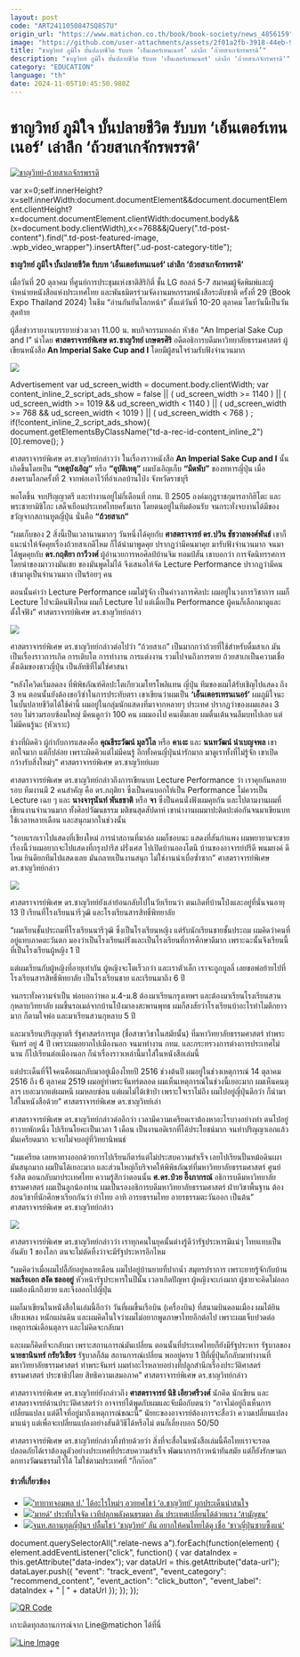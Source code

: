 ```yaml
---
layout: post
code: "ART2411050847SQ8S7U"
origin_url: "https://www.matichon.co.th/book/book-society/news_4856159"
image: "https://github.com/user-attachments/assets/2f01a2fb-3918-44eb-9ce8-f8ab3dff16f3"
title: "ชาญวิทย์ ภูมิใจ บั้นปลายชีวิต รับบท ‘เอ็นเตอร์เทนเนอร์’ เล่าลึก ‘ถ้วยสาเกจักรพรรดิ’"
description: "ชาญวิทย์ ภูมิใจ บั้นปลายชีวิต รับบท 'เอ็นเตอร์เทนเนอร์' เล่าลึก 'ถ้วยสาเกจักรพรรดิ'"
category: "EDUCATION"
language: "th"
date: 2024-11-05T10:45:50.980Z
---
```


# ชาญวิทย์ ภูมิใจ บั้นปลายชีวิต รับบท ‘เอ็นเตอร์เทนเนอร์’ เล่าลึก ‘ถ้วยสาเกจักรพรรดิ’

[![](https://www.matichon.co.th/wp-content/uploads/2024/10/ชาญวิทย์-ถ้วยสาเกจักรพรรดิ.jpg "ชาญวิทย์-ถ้วยสาเกจักรพรรดิ")](https://www.matichon.co.th/wp-content/uploads/2024/10/ชาญวิทย์-ถ้วยสาเกจักรพรรดิ.jpg)

var x=0;self.innerHeight?x=self.innerWidth:document.documentElement&&document.documentElement.clientHeight?x=document.documentElement.clientWidth:document.body&&(x=document.body.clientWidth),x<=768&&jQuery(".td-post-content").find(".td-post-featured-image, .wpb\_video\_wrapper").insertAfter(".ud-post-category-title");

**ชาญวิทย์ ภูมิใจ บั้นปลายชีวิต รับบท ‘เอ็นเตอร์เทนเนอร์’ เล่าลึก ‘ถ้วยสาเกจักรพรรดิ’**

เมื่อวันที่ 20 ตุลาคม ที่ศูนย์การประชุมแห่งชาติสิริกิติ์ ชั้น LG ฮอลล์ 5-7 สมาคมผู้จัดพิมพ์และผู้จำหน่ายหนังสือแห่งประเทศไทย และพันธมิตรร่วมจัดงานมหกรรมหนังสือระดับชาติ ครั้งที่ 29 (Book Expo Thailand 2024) ในธีม “อ่านกันยันโลกหน้า” ตั้งแต่วันที่ 10-20 ตุลาคม โดยวันนี้เป็นวันสุดท้าย

ผู้สื่อข่าวรายงานบรรยายช่วงเวลา 11.00 น. พบกิจกรรมทอล์ก หัวข้อ “An Imperial Sake Cup and I” นำโดย **ศาสตราจารย์พิเศษ ดร.ชาญวิทย์ เกษตรศิริ** อดีตอธิการบดีมหาวิทยาลัยธรรมศาสตร์ ผู้เขียนหนังสือ **An Imperial Sake Cup and I** โดยมีผู้สนใจร่วมรับฟังจำนวนมาก

![](https://www.matichon.co.th/wp-content/uploads/2024/10/S__3776562_0.jpg)

Advertisement var ud\_screen\_width = document.body.clientWidth; var content\_inline\_2\_script\_ads\_show = false || ( ud\_screen\_width >= 1140 ) || ( ud\_screen\_width >= 1019 && ud\_screen\_width < 1140 ) || ( ud\_screen\_width >= 768 && ud\_screen\_width < 1019 ) || ( ud\_screen\_width < 768 ) ; if(!content\_inline\_2\_script\_ads\_show){ document.getElementsByClassName("td-a-rec-id-content\_inline\_2")\[0\].remove(); }

ศาสตราจารย์พิเศษ ดร.ชาญวิทย์กล่าวว่า ในเรื่องราวหนังสือ **An Imperial Sake Cup and I** นั้นเกิดขึ้นโดยเป็น **“เหตุบังเอิญ”** หรือ **“อุบัติเหตุ”** ผมบังเอิญเก็บ **“มีดพับ”** ของทหารญี่ปุ่น เมื่อสงครามโลกครั้งที่ 2 จากพ่อเอาไว้ที่อำเภอบ้านโป่ง จังหวัดราชบุรี

พอโตขึ้น จบปริญญาตรี และทำงานอยู่ไม่กี่เดือนที่ กทม. ปี 2505 องค์มกุฎราชกุมารอากิฮิโตะ และพระชายามิชิโกะ เสด็จเยือนประเทศไทยครั้งแรก โดยตนอยู่ในทีมต้อนรับ จนกระทั่งจบงานได้มีของขวัญจากสถานทูตญี่ปุ่น นั่นคือ **“ถ้วยสาเก”**

“ผมเก็บของ 2 สิ่งนี้เป็นเวลานานมากๆ วันหนึ่งได้คุยกับ **ศาสตราจารย์ ดร.ปวิน ชัชวาลพงศ์พันธ์** เขาก็แนะนำให้จัดคุยเรื่องถ้วยสาเกดีไหม ก็ได้นำมาพูดคุย ปรากฏว่ามีคนมาคุย มารับฟังจำนวนมาก จนมาได้พูดคุยกับ **ดร.กฤติยา กาวีวงศ์** ผู้อำนวยการหอศิลป์บ้านจิม ทอมป์สัน เขาบอกว่า การจัดนิทรรศการโดยนำของมาวางมันเชย ของมันพูดไม่ได้ จึงเสนอให้จัด Lecture Performance ปรากฏว่ามีคนเข้ามาดูเป็นจำนวนมาก เป็นร้อยๆ คน

ตอนนั้นคำว่า Lecture Performance ผมไม่รู้จัก เป็นคำวงการศิลปะ ผมอยู่ในวงการวิชาการ ผมก็ Lecture ไปจะมีคนฟังไหม ผมก็ Lecture ไป แต่เมื่อเป็น Performance ผู้คนก็เลือกมาดูและตั้งใจฟัง” ศาสตราจารย์พิเศษ ดร.ชาญวิทย์กล่าว

![](https://www.matichon.co.th/wp-content/uploads/2024/10/S__3776556_0.jpg)

ศาสตราจารย์พิเศษ ดร.ชาญวิทย์กล่าวต่อไปว่า “ถ้วยสาเก” เป็นมากกว่าถ้วยที่ใช้สำหรับดื่มสาเก มันเป็นเรื่องราวการเกิด การเติบโต การทำงาน การแต่งงาน รวมไปจนถึงการตาย ถ้วยสาเกเป็นความเชื่อดั้งเดิมของชาวญี่ปุ่น เป็นลัทธิที่ไม่ใช่ศาสนา

“หลังโควิดเริ่มลดลง ที่พิพิธภัณฑ์ศิลปะโตเกียวเมโทรโพลิแทน ญี่ปุ่น ทีมของผมได้รับเชิญไปแสดง ถึง 3 หน ตอนนั้นยังต้องขอวีซ่าในการประทับตรา เขาเขียนว่าผมเป็น **‘เอ็นเตอรเทรนเนอร์’** ผมภูมิใจนะ ในบั้นปลายชีวิตได้ใช้คำนี้ ผมอยู่ในกลุ่มนักแสดงที่มาจากหลายๆ ประเทศ ปรากฏว่าของผมแสดง 3 รอบ ไม่รวมรอบซ้อมใหญ่ มีคนดูกว่า 100 คน ผมมองไป คนเต็มเลย ผมตื่นเต้นจนลืมบทไปเลย แต่ไม่มีคนรู้นะ (หัวเราะ)

ช่วงที่ผิดคิว ผู้กำกับการแสดงคือ **คุณธีระวัฒน์ มุลวิไล** หรือ **คาเงะ** และ **นนทวัฒน์ นําเบญจพล** เขาตกใจมาก แต่ก็ปล่อย เพราะผิดคิวแต่ไม่มีคนรู้ อีกทั้งคนญี่ปุ่นน่ารักมาก มาดูเราทั้งที่ไม่รู้จัก เขาเปิดกว้างรับสิ่งใหม่ๆ” ศาสตราจารย์พิเศษ ดร.ชาญวิทย์เผย

ศาสตราจารย์พิเศษ ดร.ชาญวิทย์กล่าวถึงการเขียนบท Lecture Performance ว่า เราคุยกันหลายรอบ ทีมงานมี 2 คนสำคัญ คือ ดร.กฤติยา ซึ่งเป็นคนบอกให้เป็น Performance ไม่ควรเป็น Lecture เฉย ๆ และ **นางจารุนันท์ พันธชาติ** หรือ **จา** ซึ่งป็นคนนั่งฟังผมคุยกัน และไปตามงานผมที่เขียนงานจำนวนมาก ทั้งศิลปวัฒนธรรม มติชนสุดสัปดาห์ เขานำงานผมมาปะติดปะต่อกันจนมาเขียนบท ใช้เวลาหลายเดือน และสนุกมากในช่วงนั้น

“รอบแรกเราไปแสดงที่เชียงใหม่ การนำสถานที่มาล่อ ผมก็ชอบนะ แสดงที่สันกำแพง ผมพยายามจะขายเรื่องนี้ว่าผมอยากจะไปแสดงที่กรุงปารีส ฝรั่งเศส ไปเปิดบ้านอองโตนี บ้านของอาจารย์ปรีดี พนมยงค์ ดีไหม ยินดียกทีมไปแสดงเลย มันกลายเป็นงานสนุก ไม่ใช่งานน่าเบื่อซ้ำซาก” ศาสตราจารย์พิเศษ ดร.ชาญวิทย์กล่าว

![](https://www.matichon.co.th/wp-content/uploads/2024/10/S__3776550_0.jpg)

ศาสตราจารย์พิเศษ ดร.ชาญวิทย์ยังเล่าย้อนกลับไปในวัยเรียนว่า ตนเกิดที่บ้านโป่งและอยู่ที่นั่นจนอายุ 13 ปี เรียนที่โรงเรียนนารีวุฒิ และโรงเรียนสารสิทธิ์พิทยาลัย

“ผมเรียนชั้นประถมที่โรงเรียนนารีวุฒิ ซึ่งเป็นโรงเรียนหญิง แต่รับนักเรียนชายชั้นประถม ผมคิดว่าคนที่อยู่แทบภาคตะวันตก มองว่าเป็นโรงเรียนฝรั่งและเป็นโรงเรียนที่การศึกษาดีมาก เพราะฉะนั้นจึงเรียนนี้ ที่เป็นโรงเรียนผู้หญิง 1 ปี

แต่ผมเรียนกับผู้หญิงที่อายุเท่ากัน ผู้หญิงจะโตเร็วกว่า และเราตัวเล็ก เราจะถูกบูลลี่ เลยขอพ่อย้ายไปที่โรงเรียนสารสิทธิ์พิทยาลัย เป็นโรงเรียนชาย และเรียนมาถึง 6 ปี

จนกระทั่งความจำเป็น พ่อบอกว่าพอ ม.4-ม.8 ต้องมาเรียนกรุงเทพฯ และต้องมาเรียนโรงเรียนสวนกุหลาบวิทยาลัย ผมขึ้นรถเมล์จากบ้านโป่งมาลงสะพานพุทธ ผมก็สงสัยว่าโรงเรียนบ้าอะไรทำไมตึกยาวมาก ก็ตามใจพ่อ และมาเรียนสวนกุหลาบ 5 ปี

และมาเรียนปริญญาตรี รัฐศาสตร์การทูต (ชื่อสาขาวิชาในสมัยนั้น) ที่มหาวิทยาลัยธรรมศาสตร์ ท่าพระจันทร์ อยู่ 4 ปี เพราะผมอยากไปเมืองนอก จนมาทำงาน กทม. และกระทรวงการต่างการประเทศไม่นาน ก็ไปเรียนต่อเมืองนอก ก็นำเรื่องราวเหล่านี้มาใส่ในหนังสือเล่มนี้

แต่ประเด็นที่จี้ใจคนคือผมกลับมาอยู่เมืองไทยปี 2516 ช่วงต้นปี ผมอยู่ในช่วงเหตุการณ์ 14 ตุลาคม 2516 ถึง 6 ตุลาคม 2519 ผมอยู่ท่าพระจันทร์ตลอด ผมเห็นเหตุการณ์ในช่วงนี้เยอะมาก ผมเห็นคนตุลาฯ เยอะมากแต่ผมหนี ผมหลบซ่อน แต่ผมไม่ได้เข้าป่า เพราะใจเราไม่ถึง ผมไปอยู่ญี่ปุ่นดีกว่า ก็นำมาใส่ในหนังสือด้วย” ศาสตราจารย์พิเศษ ดร.ชาญวิทย์เล่า

ศาสตราจารย์พิเศษ ดร.ชาญวิทย์กล่าวต่ออีกว่า เวลามีความเครียดเราต้องหาอะไรบางอย่างทำ ตนไปอยู่ฮาวายพักหนึ่ง ไปเรียนโยคะเป็นเวลา 1 เดือน เป็นงานอดิเรกที่ได้ประโยชน์มาก จนทำปริญญาเอกแล้วมันเครียดมาก จะจบไม่จบอยู่ที่วิทยานิพนธ์

“ผมเครียด เลยหาทางออกด้วยการไปเรียนกีตาร์แต่ไม่ประสบความสำเร็จ เลยไปเรียนปั้นหม้อดินเผา มันสนุกมาก ผมปั้นได้เยอะมาก และส่วนใหญ่ก็บริจาคให้พิพิธภัณฑ์ที่มหาวิทยาลัยธรรมศาสตร์ ศูนย์รังสิต ตอนกลับมาประเทศไทย ความรู้สึกว่าตอนนั้น **ศ.ดร.ป๋วย อึ๊งภากรณ์** อธิการบดีมหาวิทยาลัยธรรมศาสตร์ ผมเป็นลูกน้องท่าน ผมเป็นรองอธิการบดีมหาวิทยาลัยธรรมศาสตร์ ฝ่ายวิชาพื้นฐาน ต้องสอนวิชาที่นักศึกษาเรียกกันว่า ยำไทย อาทิ อารยธรรมไทย อายรธรรมตะวันออก เป็นต้น” ศาสตราจารย์พิเศษ ดร.ชาญวิทย์กล่าว

![](https://www.matichon.co.th/wp-content/uploads/2024/10/S__3776558_0.jpg)

ศาสตราจารย์พิเศษ ดร.ชาญวิทย์กล่าวว่า เราทุกคนในยุคนั้นต่างรู้ดีว่ารัฐประหารมีแน่ๆ ไทยแทบเป็นอันดับ 1 ของโลก ตนจะไม่ตัดทิ้งว่าจะมีรัฐประหารอีกไหม

“ผมคิดว่าเมื่อผมไปลี้ภัยอยู่หลายเดือน ผมไปอยู่บ้านยายที่ปากน้ำ สมุทรปราการ เพราะยายรู้จักกับบ้าน **พลเรือเอก สงัด ชลออยู่** หัวหน้ารัฐประหารในปีนั้น เวลาเกิดปัญหา ผู้หญิงจะเก่งมาก ผู้ชายจะคิดไม่ออก ผมต้องนึกถึงยาย และจึงออกไปญี่ปุ่น

ผมก็มาเขียนในหนังสือในเล่มนี้อีกว่า วันที่ผมขึ้นเรือบิน (เครื่องบิน) ที่สนามบินดอนเมือง ผมได้ยินเสียงเพลง หนักแผ่นดิน และผมคิดในใจว่าผมไม่อยากพูดภาษาไทยอีกต่อไป เพราะผมเจ็บปวดต่อเหตุการณ์เดือนตุลาฯ และไม่คิดจะกลับมา

และผมก็คิดที่จะกลับมา เพราะสถานการณ์มันเปลี่ยน ตอนนั้นที่ประเทศไทยก็ยังมีรัฐประหาร รัฐบาลของ **นายธานินทร์ กรัยวิเชียร** รัฐบาลก็ล้ม สถานการณ์เปลี่ยน พออยู่ครบ 1 ปีที่ญี่ปุ่นก็กลับมาทำงานที่มหาวิทยาลัยธรรมศาสตร์ ท่าพระจันทร์ ผมทำอะไรหลายอย่างที่ปลูกสำนึกเรื่องประวัติศาสตร์ธรรมศาสตร์ ประชาธิปไตย สิทธิความเสมอภาค” ศาสตราจารย์พิเศษ ดร.ชาญวิทย์กล่าว

ศาสตราจารย์พิเศษ ดร.ชาญวิทย์ยังกล่าวถึง **ศาสตราจารย์ นิธิ เอียวศรีวงศ์** นักคิด นักเขียน และศาสตราจารย์ด้านประวัติศาสตร์ว่า อาจารย์ได้พูดกับผมและจับมือกับตนว่า “อาจไม่อยู่ถึงเห็นการเปลี่ยนแปลง แต่ดีใจที่อยู่มาถึงเหตุการณ์ขณะนี้” นัยยะของอาจารย์ต้องการจะสื่อว่า ความเปลี่ยนแปลงมาแน่ๆ แต่เพื่อจะเปลี่ยนแปลงอย่างสันติวิธีได้หรือไม่ ตนก็เลี่ยงบอก 50/50

ศาสตราจารย์พิเศษ ดร.ชาญวิทย์กล่าวทิ้งท้ายด้วยว่า สิ่งที่จะสื่อในหนังสือเล่มนี้คือไทยเราจะรอดปลอดภัยได้เราต้องดูตัวอย่างประเทศที่ประสบความสำเร็จ พัฒนาการก้าวหน้าทันสมัย แต่ก็ยังรักษามกดกทางวัฒนธรรมไว้ได้ ไม่ใช่ตามประเทศที่ “กิ๊กก๊อก”

#### ข่าวที่เกี่ยวข้อง

*   [![](https://www.matichon.co.th/wp-content/uploads/2024/09/000000-37.jpg)‘ทายาทจอมพล ป.’ ได้อะไรใหม่ๆ อวยยศโชว์ ‘อ.ชาญวิทย์’ ผูกประเด็นน่าสนใจ](https://www.matichon.co.th/politics/news_4788767) 
*   [![](https://www.matichon.co.th/wp-content/uploads/2024/09/000000-36.jpg)‘มายด์‘ ประทับใจจัด เวทีปลุกพลังคนธรมดา ลั่น ประเทศเปลี่ยนได้ด้วยแรง ‘สามัญชน‘](https://www.matichon.co.th/politics/news_4787722)
*   [![](https://www.matichon.co.th/wp-content/uploads/2024/09/000000-34-1.jpg)จนท.สถานทูตญี่ปุ่นฯ ปลื้มโชว์ ‘ชาญวิทย์’ ลั่น อยากให้คนไทยได้ดู เชื่อ ‘ชาวญี่ปุ่นซาบซึ้งแน่‘](https://www.matichon.co.th/politics/news_4787675)

document.querySelectorAll(".relate-news a").forEach(function(element) { element.addEventListener("click", function() { var dataIndex = this.getAttribute("data-index"); var dataUrl = this.getAttribute("data-url"); dataLayer.push({ "event": "track\_event", "event\_category": "recommend\_content", "event\_action": "click\_button", "event\_label": dataIndex + " | " + dataUrl }); }); });

[![QR Code](https://www.matichon.co.th/wp-content/uploads/2023/07/wob1371z.jpg)](https://lin.ee/ht0nDxX)

เกาะติดทุกสถานการณ์จาก Line@matichon ได้ที่นี่

[![Line Image](https://www.matichon.co.th/wp-content/uploads/2023/07/th.png)](https://lin.ee/ht0nDxX)